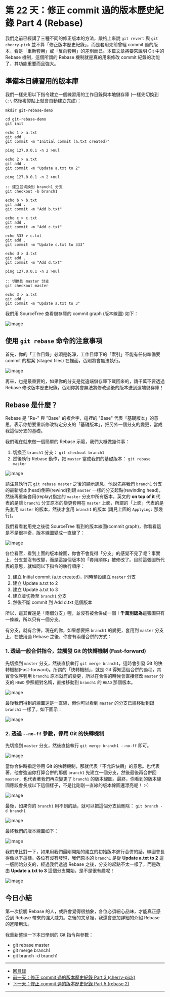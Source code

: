 第 22 天：修正 commit 過的版本歷史紀錄 Part 4 (Rebase)
======================================================================

我們之前已經講了三種不同的修正版本的方法，嚴格上來說 `git revert` 與 `git cherry-pick` 並不算「修正版本歷史紀錄」，而是套用先前曾經 commit 過的版本，看是「重新套用」或「反向套用」的差別而已。本篇文章將要來說明 Git 中的 Rebase 機制，這個所謂的 Rebase 機制就是真的用來修改 commit 紀錄的功能了，其功能重要而且強大。

準備本日練習用的版本庫
----------------------

我們一樣先用以下指令建立一個練習用的工作目錄與本地儲存庫 (一樣先切換到 `C:\` 然後複製貼上就會自動建立完成)：
		
	mkdir git-rebase-demo
	
	cd git-rebase-demo
	git init
	
	echo 1 > a.txt
	git add .
	git commit -m "Initial commit (a.txt created)"
	
	ping 127.0.0.1 -n 2 >nul
	
	echo 2 > a.txt
	git add .
	git commit -m "Update a.txt to 2"
	
	ping 127.0.0.1 -n 2 >nul
	
	:: 建立並切換到 branch1 分支
	git checkout -b branch1
	
	echo b > b.txt
	git add .
	git commit -m "Add b.txt"
	
	echo c > c.txt
	git add .
	git commit -m "Add c.txt"
	
	echo 333 > c.txt
	git add .
	git commit -m "Update c.txt to 333"
	
	echo d > d.txt
	git add .
	git commit -m "Add d.txt"
	
	ping 127.0.0.1 -n 2 >nul
	
	:: 切換到 master 分支
	git checkout master
	
	echo 3 > a.txt
	git add .
	git commit -m "Update a.txt to 3"

我們用 SourceTree 查看儲存庫的 commit graph (版本線圖) 如下：

![image](https://f.cloud.github.com/assets/88981/1379049/c6609d70-3ae2-11e3-89e5-b011f0ed15e5.png)


使用 `git rebase` 命令的注意事項
---------------------------------

首先，你的「工作目錄」必須是乾淨，工作目錄下的「索引」不能有任何準備要 commit 的檔案 (staged files) 在裡面，否則將會無法執行。

![image](https://f.cloud.github.com/assets/88981/1379084/f33a2310-3ae3-11e3-83c3-6dde9af36b4c.png)

再來，也是最重要的，如果你的分支是從遠端儲存庫下載回來的，請千萬不要透過 Rebase 修改版本歷史紀錄，否則你將會無法將修改過後的版本送到遠端儲存庫！

Rebase 是什麼？
-----------------

Rebase 是 "Re-" 與 "Base" 的複合字，這裡的 "Base" 代表「基礎版本」的意思，表示你想要重新修改特定分支的「基礎版本」，把另外一個分支的變更，當成我這個分支的基礎。

我們現在就來做一個簡單的 Rebase 示範，我們大概做幾件事：

1. 切換至 `branch1` 分支： `git checkout branch1`
2. 然後執行 Rebase 動作，把 `master` 當成我們的基礎版本： `git rebase master`

![image](https://f.cloud.github.com/assets/88981/1379140/6912217c-3ae5-11e3-85f2-2a6bdaf4e509.png)

請注意執行完 `git rebase master` 之後的顯示訊息，他說先將我們 `branch1` 分支的最新版本(head)倒帶(rewind)到跟 `master` 一樣的分支起點(rewinding head)，然後再重新套用(replay)指定的 `master` 分支中所有版本。英文的 **on top of it** 代表的是讓 `branch1` 分支原本的變更套用在 `master` 上面，所謂的「上面」代表的是先套用 `master` 的版本，然後才套用 `branch1` 的版本 (請見上圖的 `Applying:` 那幾行)。

我們看看套用完之後從 SourceTree 看到的版本線圖(commit graph)，你看看這是不是很神奇，版本線圖變成一直線了：

![image](https://f.cloud.github.com/assets/88981/1379156/0766ed80-3ae6-11e3-9700-f540727d77ef.png)

各位看官，看到上面的版本線圖，你會不會覺得「分支」的感覺不見了呢？事實上，分支並沒有改變，而是這幾個版本的「套用順序」被修改了。目前這張圖所代表的意思，就如同以下指令的執行順序：

1. 建立 Initial commit (a.tx created)，同時預設建立 `master` 分支
2. 建立 Update a.txt to 2
3. 建立 Update a.txt to 3
4. 建立並切換至 `branch1` 分支
5. 然後不斷 commit 到 Add d.txt 這個版本

所以，這其實還是「兩個分支」喔，並沒有被合併成一個！**千萬別認為**這張圖只有一條線，所以只有一個分支。

有分支，就有合併，現在的你，如果想要把 `branch1` 的變更，套用到 `master` 分支上，在使用過 Rebase 之後，你會有兩種合併的方式：

### 1. 透過一般合併指令，並觸發 Git 的快轉機制 (Fast-forward)

先切換到 `master` 分支，然後直接執行 `git merge branch1`，這時會引發 Git 的快轉機制(Fast-forward)。所謂的「快轉機制」，就是 Git 得知這個合併的過程，其實會依序套用 `branch1` 原本就有的變更，所以在合併的時候會直接修改 `master` 分支的 `HEAD` 參照絕對名稱，直接移動到 `branch1` 的 `HEAD` 那個版本。
	
![image](https://f.cloud.github.com/assets/88981/1379203/be448908-3ae7-11e3-91ab-c5da46871aaa.png)
	
最後我們得到的線圖還是一直線，但你可以看到 `master` 的分支已經移動到跟 `branch1` 一樣了。如下圖示：
	
![image](https://f.cloud.github.com/assets/88981/1379219/2b1501a2-3ae8-11e3-9155-1a53aad8e2ff.png)

### 2. 透過 `--no-ff` 參數，停用 Git 的快轉機制 

先切換到 `master` 分支，然後直接執行 `git merge branch1 --no-ff` 即可。

![image](https://f.cloud.github.com/assets/88981/1379253/1ee9a6b6-3ae9-11e3-93c3-68ca173b4631.png)

當你合併時指定停用 Git 的快轉機制，那就代表「不允許快轉」的意思。也代表著，他會強迫你打算合併的那個 `branch1` 先建立一個分支，然後最後再合併回 `master`，也代表著我們再次變更了 `branch1` 的版本線圖。最終，你看到的版本線圖應該會長成以下這個樣子，不是比剛剛一直線的版本線圖還漂亮呢！ :-)

![image](https://f.cloud.github.com/assets/88981/1379268/9af439b0-3ae9-11e3-8268-9931547b87d0.png)

最後，如果你的 `branch1` 用不到的話，就可以把這個分支給刪除： `git branch -d branch1`

![image](https://f.cloud.github.com/assets/88981/1379276/e4473bbc-3ae9-11e3-9a33-61a80ba11430.png)

最終我們的版本線圖如下：

![image](https://f.cloud.github.com/assets/88981/1379282/037ff4ec-3aea-11e3-99ba-28e585f7a856.png)

我們來比對一下，如果用我們最剛開始的建立的初始版本進行合併的話，線圖會長得像以下這樣。各位有沒有發現，我們原本的 `branch1` 是從 **Update a.txt to 2** 這一版開始分支的，經過我們透過 Rebase 之後，分支的起點不太一樣了，而是改由 **Update a.txt to 3** 這個分支開始，是不是很有趣呢！

![image](https://f.cloud.github.com/assets/88981/1379289/5f4083b4-3aea-11e3-9045-ba3b3cddc7c1.png)


今日小結
-------

第一次接觸 Rebase 的人，或許會覺得很抽象，各位必須細心品味，才能真正感受到 Rebase 帶來的強大威力。之後的文章裡，我還會更加詳細的介紹 Rebase 的進階用法。

我重新整理一下本日學到的 Git 指令與參數：

* git rebase master
* git merge branch1
* git branch -d branch1




-------
* [回目錄](README.md)
* <a href="21.md">前一天：修正 commit 過的版本歷史紀錄 Part 3 (cherry-pick)</a>
* <a href="23.md">下一天：修正 commit 過的版本歷史紀錄 Part 5 (rebase 2)</a>

-------


